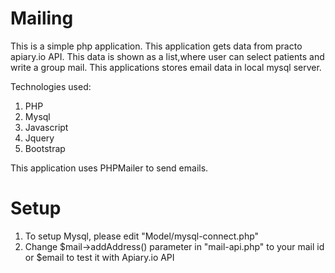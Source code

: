 Mailing
=======

This is a simple php application. This application gets data from practo apiary.io API. This data is shown as a list,where user can select patients and write a group mail. This applications stores email data in local mysql server.

Technologies used:<br>
1) PHP <br>
2) Mysql<br>
3) Javascript<br>
4) Jquery<br>
5) Bootstrap<br>

This application uses PHPMailer to send emails.

Setup
=====

1) To setup Mysql, please edit "Model/mysql-connect.php"<br>
2) Change $mail-&gt;addAddress() parameter in "mail-api.php" to your mail id or $email to test it with Apiary.io API<br>
